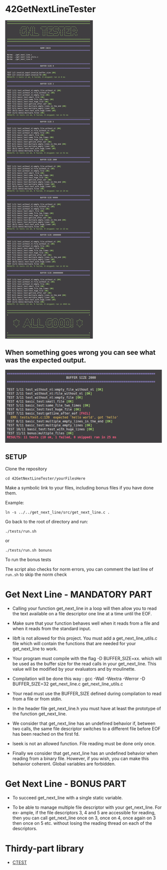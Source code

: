 # 42GetNextLineTester

![all_good_exaple](images/gnl.png)

## When something goes wrong you can see what was the expected output.

![error_example](images/error.png)

## SETUP

Clone the repository

    cd 42GetNextLineTester/yourFilesHere
Make a symbolic link to your files, including bonus files if you have done them.

Example:

    ln -s ../../get_next_line/src/get_next_line.c .

Go back to the root of directory and run:

    ./tests/run.sh

or

    ./tests/run.sh bonuns

To run the bonus tests



The script also checks for norm errors, you can comment the last line of `run.sh` to skip the norm check


# Get Next Line - MANDATORY PART

 - Calling your function get_next_line in a loop will then allow you
   to read the text available on a file descriptor one line at a time
   until the EOF.

 - Make sure that your function behaves well when it reads from a file
   and when it reads from the standard input.

 - libft is not allowed for this project. You must add a
   get_next_line_utils.c file which will contain the functions that are
   needed for your get_next_line to work.

 - Your program must compile with the flag -D BUFFER_SIZE=xx. which
   will be used as the buffer size for the read calls in your
   get_next_line. This value will be modified by your evaluators and by
   moulinette.

 - Compilation will be done this way : gcc -Wall -Wextra -Werror -D
   BUFFER_SIZE=32 get_next_line.c get_next_line_utils.c

 - Your read must use the BUFFER_SIZE defined during compilation to read
   from a file or from stdin.

 - In the header file get_next_line.h you must have at least the
   prototype of the function get_next_line.

 - We consider that get_next_line has an undefined behavior if,
   between two calls, the same file descriptor switches to a different
   file before EOF has been reached on the first fd.

 - lseek is not an allowed function. File reading must be done only
   once.

 - Finally we consider that get_next_line has an undefined behavior
   when reading from a binary file. However, if you wish, you can make
   this behavior coherent.  Global variables are forbidden.

# Get Next Line - BONUS PART


 - To succeed get_next_line with a single static variable.

 - To be able to manage multiple file descriptor with your get_next_line. For ex-
       ample, if the file descriptors 3, 4 and 5 are accessible for
       reading, then you can call get_next_line once on 3, once on 4, once
       again on 3 then once on 5 etc. without losing the reading thread on
       each of the descriptors.

# Thirdy-part library
 - [CTEST](https://github.com/bvdberg/ctest)
